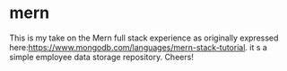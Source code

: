 # mern
This is my take on the Mern full stack experience as originally expressed here:https://www.mongodb.com/languages/mern-stack-tutorial.
it s a simple employee data storage repository.
Cheers!

